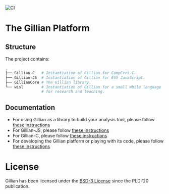 ![CI](https://github.com/GillianPlatform/Gillian/workflows/CI/badge.svg?branch=master)

# The Gillian Platform

## Structure

The project contains:

```bash
.
├── Gillian-C   # Instantiation of Gillian for CompCert-C.
├── Gillian-JS  # Instantiation of Gillian for ES5 JavaScript.
├── GillianCore # The Gillian library.
└── wisl        # Instantiation of Gillian for a small While language
                # for research and teaching.
```

## Documentation

- For using Gillian as a library to build your analysis tool, please follow [these instructions](https://gillianplatform.github.io/docs/start)
- For Gillian-JS, please follow [these instructions](https://gillianplatform.github.io/docs/js/intro)
- For Gillian-C, please follow [these instructions](https://gillianplatform.github.io/docs/c/intro)
- For developing the Gillian platform or playing with its code, please follow [these instructions](https://gillianplatform.github.io/docs/development/install)


# License
Gillian has been licensed under the [BSD-3 License](https://choosealicense.com/licenses/bsd-3-clause/) since the PLDI'20 publication.
